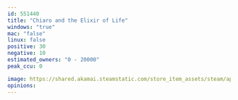 ```yaml
---
id: 551440
title: "Chiaro and the Elixir of Life"
windows: "true"
mac: "false"
linux: false
positive: 30
negative: 10
estimated_owners: "0 - 20000"
peak_ccu: 0

image: https://shared.akamai.steamstatic.com/store_item_assets/steam/apps/551440/header.jpg?t=1536909985
opinions:
---
```

